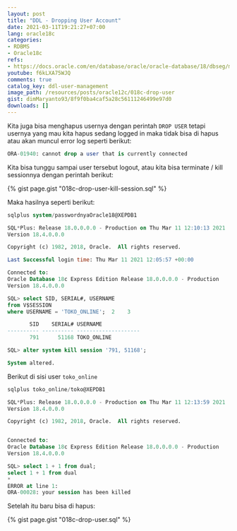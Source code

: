 ```yaml
---
layout: post
title: "DDL - Dropping User Account"
date: 2021-03-11T19:21:27+07:00
lang: oracle18c
categories:
- RDBMS
- Oracle18c
refs: 
- https://docs.oracle.com/en/database/oracle/oracle-database/18/dbseg/managing-security-for-oracle-database-users.html#GUID-D036CFC9-CDB6-4679-80F5-B9A189E463DA
youtube: f6kLXA75WJQ
comments: true
catalog_key: ddl-user-management
image_path: /resources/posts/oracle12c/018c-drop-user
gist: dimMaryanto93/8f9f0ba4caf5a28c56111246499e97d0
downloads: []
---
```


Kita juga bisa menghapus usernya dengan perintah `DROP USER` tetapi usernya yang mau kita hapus sedang logged in maka tidak bisa di hapus atau akan muncul error log seperti berikut:

```sql
ORA-01940: cannot drop a user that is currently connected
```

Kita bisa tunggu sampai user tersebut logout, atau kita bisa terminate / kill sessionnya dengan perintah berikut:

{% gist page.gist "018c-drop-user-kill-session.sql" %}

Maka hasilnya seperti berikut:

```sql
sqlplus system/passwordnyaOracle18@XEPDB1

SQL*Plus: Release 18.0.0.0.0 - Production on Thu Mar 11 12:10:13 2021
Version 18.4.0.0.0

Copyright (c) 1982, 2018, Oracle.  All rights reserved.

Last Successful login time: Thu Mar 11 2021 12:05:57 +00:00

Connected to:
Oracle Database 18c Express Edition Release 18.0.0.0.0 - Production
Version 18.4.0.0.0

SQL> select SID, SERIAL#, USERNAME
from V$SESSION
where USERNAME = 'TOKO_ONLINE';  2    3

       SID    SERIAL# USERNAME
---------- ---------- --------------------
       791      51168 TOKO_ONLINE

SQL> alter system kill session '791, 51168';

System altered.
```

Berikut di sisi user `toko_online`

```sql
sqlplus toko_online/toko@XEPDB1

SQL*Plus: Release 18.0.0.0.0 - Production on Thu Mar 11 12:13:59 2021
Version 18.4.0.0.0

Copyright (c) 1982, 2018, Oracle.  All rights reserved.


Connected to:
Oracle Database 18c Express Edition Release 18.0.0.0.0 - Production
Version 18.4.0.0.0

SQL> select 1 + 1 from dual;
select 1 + 1 from dual
*
ERROR at line 1:
ORA-00028: your session has been killed
```

Setelah itu baru bisa di hapus:

{% gist page.gist "018c-drop-user.sql" %}